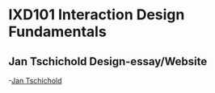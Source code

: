 IXD101 Interaction Design Fundamentals
======================================

Jan Tschichold Design-essay/Website
-----------------------------------

-[Jan Tschichold](https://rachelcatherinesproule.github.io/Design-essay)